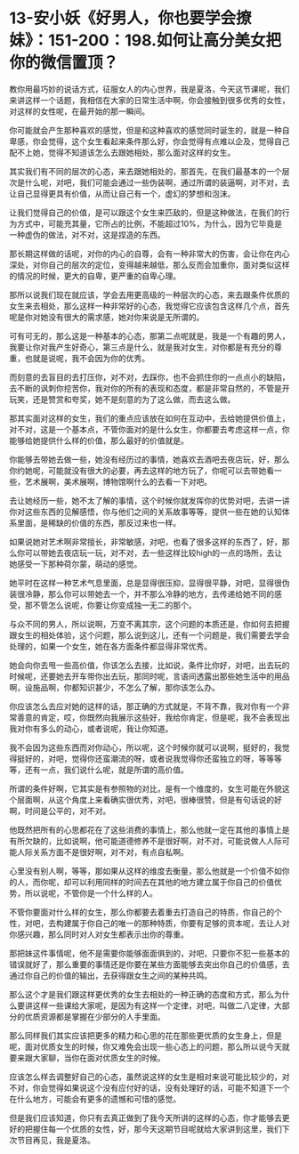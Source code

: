 # 13-安小妖《好男人，你也要学会撩妹》：151-200：198.如何让高分美女把你的微信置顶？

教你用最巧妙的说话方式，征服女人的内心世界，我是夏洛，今天这节课呢，我们来讲这样一个话题，我相信在大家的日常生活中啊，你会接触到很多优秀的女性，对这样的女性呢，在最开始的那一瞬间。

你可能就会产生那种喜欢的感觉，但是和这种喜欢的感觉同时诞生的，就是一种自卑感，你会觉得，这个女生看起来条件那么好，你会觉得有点难以企及，觉得自己配不上她，觉得不知道该怎么去跟她相处，那么面对这样的女生。

其实我们有不同的层次的心态，来去跟她相处的，那首先，在我们最基本的一个层次是什么呢，对吧，我们可能会通过一些伪装啊，通过所谓的装逼啊，对不对，去让自己显得更具有价值，从而让自己有一个，虚幻的梦想和泡沫。

让我们觉得自己的价值，是可以跟这个女生来匹敌的，但是这种做法，在我们的行为方式中，可能充其量，它所占的比例，不能超过10%，为什么，因为它毕竟是一种虚伪的做法，对不对，这是捏造的东西。

那长期这样做的话呢，对你的内心的自尊，会有一种非常大的伤害，会让你在内心深处，对你自己的层次的定位，变得越来越低，那么反而会加重你，面对类似这样的情况的时候，更大的自卑，更严重的自卑心理。

那所以说我们现在就应该，学会去用更高级的一种层次的心态，来去跟条件优质的女生来去相处，那么这样一种非常好的心态，我觉得它应该包含这样几个点，首先呢是你对她没有很大的需求感，她对你来说是无所谓的。

可有可无的，那么这是一种基本的心态，那第二点呢就是，我是一个有趣的男人，我要让你对我产生好奇心，第三点是什么，就是我对女生，对你都是有充分的尊重，也就是说呢，我不会因为你的优秀。

而刻意的去盲目的去打压你，对不对，去踩你，也不会抓住你的一点点小的缺陷，去不断的讽刺你挖苦你，我对你的所有的表现和态度，都是非常自然的，不管是开玩笑，还是赞赏和夸奖，她不是刻意的为了这么做，而去这么做。

那其实面对这样的女生，我们的重点应该放在如何在互动中，去给她提供价值上，对不对，这是一个基本点，不管你面对的是什么女生，你都要去考虑这样一点，你能够给她提供什么样的价值，那么最好的价值就是。

你能够去带她去做一些，她没有经历过的事情，她喜欢去酒吧去夜店玩，好，那么你约她呢，可能就没有很大的必要，再去这样的地方玩了，你呢可以去带她看一些，艺术展啊，美术展啊，博物馆啊什么的去看一下对吧。

去让她经历一些，她不太了解的事情，这个时候你就发挥你的优势对吧，去讲一讲你对这些东西的见解感悟，你与他们之间的关系故事等等，提供一些在她的认知体系里面，是稀缺的价值的东西，那反过来也一样。

如果说她对艺术啊非常擅长，非常敏感，对吧，也看了很多这样的东西了，好，那么你可以带她去夜店玩一玩，对不对，去一些这样比较high的一点的场所，去让她感受一下那种荷尔蒙，萌动的感觉。

她平时在这样一种艺术气息里面，总是显得很压抑，显得很平静，对吧，显得很伪装很冷静，那么你可以带她去一个，并不那么冷静的地方，去传递给她不同的感受，那不管怎么说呢，你要让你变成独一无二的那个。

与众不同的男人，所以说啊，万变不离其宗，这个问题的本质还是，你如何去把握跟女生的相处体验，这个问题，那么说到这儿，还有一个问题是，我们需要去学会处理的，如果一个女生，她在各方面条件都显得非常优秀。

她会向你去甩一些高价值，你该怎么去接，比如说，条件比你好，对吧，出去玩的时候呢，还要她去开车带你出去玩，那同时呢，言语间透露出那些她生活中的用品啊，设施品啊，你都知识甚少，不怎么了解，那你该怎么办。

你应该怎么去应对她的这样的话，那正确的方式就是，不背不靠，我对你有一个非常善意的肯定，哎，你既然向我展示这些好，我给你肯定，但是呢，我不会表现出我对你有多么的动心，或者说呢，我让你知道。

我不会因为这些东西而对你动心，所以呢，这个时候你就可以说啊，挺好的，我觉得挺好的，对吧，觉得你还蛮潮流的呀，或者说我觉得你还蛮独立的呀，等等等等，还有一点，我们说什么呢，就是所谓的高价值。

所谓的条件好啊，它其实是有参照物的对比，是有一个维度的，女生可能在外貌这个层面啊，从这个角度上来看确实很优秀，对吧，很棒很赞，但是有句话说的好啊，时间是公平的，对不对。

他既然把所有的心思都花在了这些消费的事情上，那么他就一定在其他的事情上是有所欠缺的，比如说啊，他可能道德修养不是很好啊，对不对，可能说做人人际可能人际关系方面不是很好啊，对不对，有点自私啊。

心里没有别人啊，等等，那如果从这样的维度去衡量，那么他就是一个价值不如你的人，而你呢，却可以利用同样的时间去在其他的地方建立属于你自己的价值优势，所以说呢，不管你是一个什么样的人。

不管你要面对什么样的女生，那么你都要去着重去打造自己的特质，你自己的个性，对吧，去构建属于你自己的唯一的那种特质，你要有足够的资本呢，去让人对你感兴趣，那么同时对人对女生都表示出你的尊重。

那把妹这件事情呢，他不是需要你能够面面俱到的，对吧，只要你不犯一些基本的错误就好了，那么重要的事情还是你要在某些方面能够去突出你自己的价值感，去通过你自己的价值的输出，去获得跟女生之间的某种共鸣。

那么这个才是我们跟这样更优秀的女生去相处的一种正确的态度和方式，那么为什么要讲这样一些课给大家呢，是因为有这样一个定律，对吧，叫做二八定律，大部分的优质资源都是掌握在少部分的人手里面。

那么同样我们其实应该把更多的精力和心思的花在那些更优质的女生身上，但是呢，面对优质女生的时候，你又难免会出现一些心态上的问题，那么所以说今天就要来跟大家聊，当你在面对优质女生的时候。

应该怎么样去调整好自己的心态，虽然说这样的女生是相对来说可能比较少的，对不对，你会觉得如果说这个没有应付好的话，没有处理好的话，可能不知道下一个在什么地方，可能会有更多的遗憾和可惜的感觉。

但是我们应该知道，你只有去真正做到了我今天所讲的这样的心态，你才能够去更好的把握住每一个优质的女性，好，那今天这期节目呢就给大家讲到这里，我们下次节目再见，我是夏洛。

